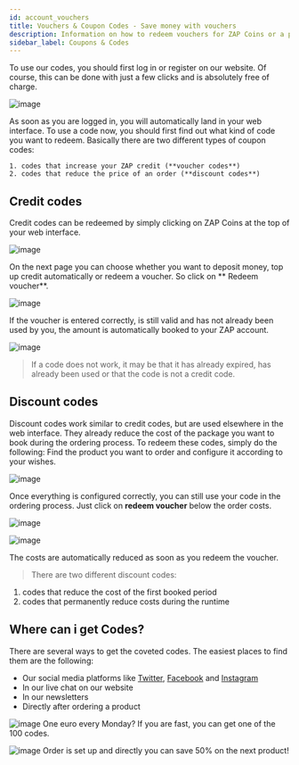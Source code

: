 ```yaml
---
id: account_vouchers
title: Vouchers & Coupon Codes - Save money with vouchers
description: Information on how to redeem vouchers for ZAP Coins or a price reduction for servers - ZAP-Hosting.com Documentation
sidebar_label: Coupons & Codes
---
```



To use our codes, you should first log in or register on our website. Of course, this can be done with just a few clicks and is absolutely free of charge.

![image](https://user-images.githubusercontent.com/13604413/159170445-9997a825-12c1-4088-8dbc-519873b71698.png)

As soon as you are logged in, you will automatically land in your web interface. To use a code now, you should first find out what kind of code you want to redeem. Basically there are two different types of coupon codes:

    1. codes that increase your ZAP credit (**voucher codes**)
    2. codes that reduce the price of an order (**discount codes**)

## Credit codes

Credit codes can be redeemed by simply clicking on ZAP Coins at the top of your web interface.

![image](https://user-images.githubusercontent.com/13604413/159170516-31af4910-d219-4170-b6b7-d386e599e1a7.png)

On the next page you can choose whether you want to deposit money, top up credit automatically or redeem a voucher. So click on ** Redeem voucher**.

![image](https://user-images.githubusercontent.com/13604413/159170456-84817a3a-6299-40cc-be39-6b424f7f38a7.png)

If the voucher is entered correctly, is still valid and has not already been used by you, the amount is automatically booked to your ZAP account. 

![image](https://user-images.githubusercontent.com/13604413/159170458-9f7754eb-67e5-40fe-ae59-cdf5ac1068e0.png)

> If a code does not work, it may be that it has already expired, has already been used or that the code is not a credit code.

## Discount codes

Discount codes work similar to credit codes, but are used elsewhere in the web interface. They already reduce the cost of the package you want to book during the ordering process. To redeem these codes, simply do the following:
Find the product you want to order and configure it according to your wishes.

![image](https://user-images.githubusercontent.com/13604413/159170461-c0c4398e-c875-413f-9536-e2c5378b590b.png)

Once everything is configured correctly, you can still use your code in the ordering process. Just click on **redeem voucher** below the order costs.

![image](https://user-images.githubusercontent.com/13604413/159170463-ee0a095b-b49c-4caf-835c-a45a4e08d8c5.png)

![image](https://user-images.githubusercontent.com/13604413/159170464-40afb279-40dd-4647-826a-37bf2d399c4b.png)

The costs are automatically reduced as soon as you redeem the voucher. 

> There are two different discount codes: 
1. codes that reduce the cost of the first booked period
2. codes that permanently reduce costs during the runtime

## Where can i get Codes?

There are several ways to get the coveted codes. The easiest places to find them are the following:

- Our social media platforms like [Twitter](https://twitter.com/zaphosting), [Facebook](https://www.facebook.com/zaphosting/) and [Instagram](https://www.instagram.com/zaphosting/)
- In our live chat on our website
- In our newsletters
- Directly after ordering a product

![image](https://user-images.githubusercontent.com/13604413/159170469-8eb09a32-ccd4-4b7e-ae98-ec8d3e250a02.png)
One euro every Monday? If you are fast, you can get one of the 100 codes.

![image](https://user-images.githubusercontent.com/13604413/159170472-5e8829f7-f008-49ce-936e-d833dc05636a.png)
Order is set up and directly you can save 50% on the next product!
